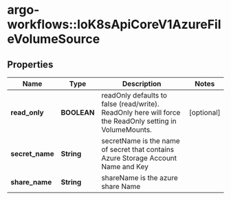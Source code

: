 # argo-workflows::IoK8sApiCoreV1AzureFileVolumeSource

## Properties
Name | Type | Description | Notes
------------ | ------------- | ------------- | -------------
**read_only** | **BOOLEAN** | readOnly defaults to false (read/write). ReadOnly here will force the ReadOnly setting in VolumeMounts. | [optional] 
**secret_name** | **String** | secretName is the  name of secret that contains Azure Storage Account Name and Key | 
**share_name** | **String** | shareName is the azure share Name | 


